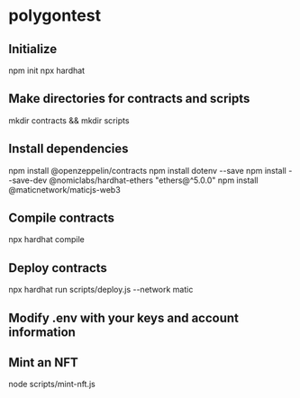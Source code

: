 # polygontest

## Initialize
npm init
npx hardhat

## Make directories for contracts and scripts
mkdir contracts && mkdir scripts

## Install dependencies
npm install @openzeppelin/contracts
npm install dotenv --save
npm install --save-dev @nomiclabs/hardhat-ethers "ethers@^5.0.0"
npm install @maticnetwork/maticjs-web3

## Compile contracts
npx hardhat compile

## Deploy contracts
npx hardhat run scripts/deploy.js --network matic

## Modify .env with your keys and account information

## Mint an NFT
node scripts/mint-nft.js
